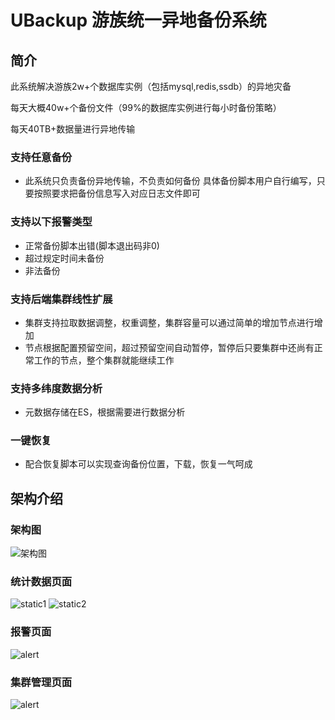 # UBackup 游族统一异地备份系统

## 简介

此系统解决游族2w+个数据库实例（包括mysql,redis,ssdb）的异地灾备

每天大概40w+个备份文件（99%的数据库实例进行每小时备份策略）

每天40TB+数据量进行异地传输

### 支持任意备份
- 此系统只负责备份异地传输，不负责如何备份
具体备份脚本用户自行编写，只要按照要求把备份信息写入对应日志文件即可



### 支持以下报警类型

- 正常备份脚本出错(脚本退出码非0)
- 超过规定时间未备份
- 非法备份

### 支持后端集群线性扩展

- 集群支持拉取数据调整，权重调整，集群容量可以通过简单的增加节点进行增加
- 节点根据配置预留空间，超过预留空间自动暂停，暂停后只要集群中还尚有正常工作的节点，整个集群就能继续工作

### 支持多纬度数据分析
- 元数据存储在ES，根据需要进行数据分析

### 一键恢复
- 配合恢复脚本可以实现查询备份位置，下载，恢复一气呵成

## 架构介绍

### 架构图
![架构图](https://cloud.githubusercontent.com/assets/3296743/15817881/c18875f2-2c0c-11e6-8258-a3c2caf7cc24.png)

### 统计数据页面
![static1](https://cloud.githubusercontent.com/assets/3296743/15818212/974bf8c0-2c0e-11e6-90f2-216eb0db25e8.png)
![static2](https://cloud.githubusercontent.com/assets/3296743/15818211/974a3634-2c0e-11e6-9d14-983b3e5aa6ae.png)

### 报警页面
![alert](https://cloud.githubusercontent.com/assets/3296743/15818208/973ef350-2c0e-11e6-8c4c-bbfe6aca3447.png)

### 集群管理页面
![alert](https://cloud.githubusercontent.com/assets/3296743/15818209/9743a77e-2c0e-11e6-9296-6785873788d8.png)

